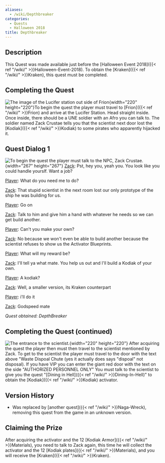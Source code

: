 ```yaml
---
aliases:
  - /wiki/Depthbreaker
categories:
  - Quests
  - Halloween 2018
title: Depthbreaker
---
```


## Description

This Quest was made available just before the [Halloween Event 2018]({{< ref "/wiki/" >}}Halloween-Event-2018). To obtain the [Kraken]({{< ref "/wiki/" >}}Kraken), this quest must be completed.

## Completing the Quest

![The image of the Lucifer station out side of
Frion](Lucifer1.png "The image of the Lucifer station out side of Frion"){width="220" height="220"}To begin the quest the player must travel to [Frion]({{< ref "/wiki/" >}}Frion) and arrive at the Lucifer Station. Head straight inside. Once inside, there should be a UNE soldier with an Afro you can talk to. The soldier named Zack Crustae tells you that the scientist next door lost the [Kodiak]({{< ref "/wiki/" >}}Kodiak) to some pirates who apparently hijacked it.

## Quest Dialog 1

![To begin the quest the player must talk to the NPC, Zack
Crustae.](Images.jpg "To begin the quest the player must talk to the NPC, Zack Crustae."){width="267" height="267"} <u>Zack</u>: Pst, hey you, yeah you. You look like you could handle yourslf. Want a job?

<u>Player</u>: What do you need me to do?

<u>Zack</u>: That stupid scientist in the next room lost our only prototype of the ship he was building for us.

<u>Player</u>: Go on

<u>Zack</u>: Talk to him and give him a hand with whatever he needs so we can get build another.

<u>Player</u>: Can't you make your own?

<u>Zack</u>: No because we won't even be able to build another because the scientist refuses to show us the Activator Blueprints.

<u>Player</u>: What will my reward be?

<u>Zack</u>: I'll tell ya what mate. You help us out and I'll build a Kodiak of your own.

<u>Player</u>: A kodiak?

<u>Zack</u>: Well, a smaller version, its Kraken counterpart

<u>Player</u>: i'll do it

<u>Zack</u>: Godspeed mate

_Quest obtained: DepthBreaker_

## Completing the Quest (continued)

![The entrance to the
scientist.](Images-0.jpg "The entrance to the scientist."){width="220" height="220"} After acquiring the quest the player then must then travel to the scientist mentioned by Zack. To get to the scientist the player must travel to the door with the text above "Waste Dispoal Chute (yes it actually does says "dispoal" not disposal). If you have VIP you can enter the giant red door with the text on the side "AUTHORIZED PERSONNEL ONLY" You must talk to the scientist to give you the quest "[Dining in Hell]({{< ref "/wiki/" >}}Dining-In-Hell)" to obtain the [Kodiak]({{< ref "/wiki/" >}}Kodiak) activator.

## Version History

- Was replaced by [another quest]({{< ref "/wiki/" >}}Naga-Wreck), removing this quest from the game in an unknown version.

## Claiming the Prize

After acquiring the activator and the 12 [Kodiak Armor]({{< ref "/wiki/" >}}Materials), you need to talk to Zack again, this time he will collect the activator and the 12 [Kodiak plates]({{< ref "/wiki/" >}}Materials), and you will receive the [Kraken]({{< ref "/wiki/" >}}Kraken).
